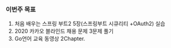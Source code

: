 ### 이번주 목표

1. 처음 배우는 스프링 부트2 5장(스프링부트 시큐리티 +OAuth2) 실습
2. 2020 카카오 블라인드 채용 문제 3문제 풀기
3. Go언어 교육 동영상 2Chapter.
